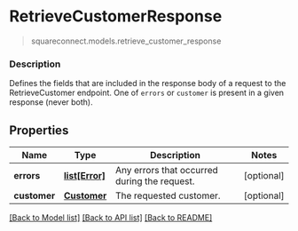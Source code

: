 # RetrieveCustomerResponse
> squareconnect.models.retrieve_customer_response

### Description

Defines the fields that are included in the response body of a request to the RetrieveCustomer endpoint.  One of `errors` or `customer` is present in a given response (never both).

## Properties
Name | Type | Description | Notes
------------ | ------------- | ------------- | -------------
**errors** | [**list[Error]**](Error.md) | Any errors that occurred during the request. | [optional] 
**customer** | [**Customer**](Customer.md) | The requested customer. | [optional] 

[[Back to Model list]](../README.md#documentation-for-models) [[Back to API list]](../README.md#documentation-for-api-endpoints) [[Back to README]](../README.md)


